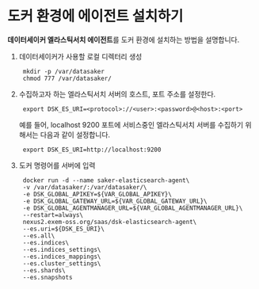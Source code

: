 # 도커 환경에 에이전트 설치하기

**데이터세이커 엘라스틱서치 에이전트**를 도커 환경에 설치하는 방법을 설명합니다.

1. 데이터세이커가 사용할 로컬 디렉터리 생성

   ```shell
    mkdir -p /var/datasaker
    chmod 777 /var/datasaker/ 
   ```

2. 수집하고자 하는 엘라스틱서치 서버의 호스트, 포트 주소를 설정한다.

   ```shell
    export DSK_ES_URI=<protocol>://<user>:<password>@<host>:<port>
   ```

   예를 들어, localhost 9200 포트에 서비스중인 엘라스틱서치 서버를 수집하기 위해서는 다음과 같이 설정합니다.

   ```shell
    export DSK_ES_URI=http://localhost:9200
   ```

3. 도커 명령어를 서버에 입력

   ```shell
    docker run -d --name saker-elasticsearch-agent\
    -v /var/datasaker/:/var/datasaker/\
    -e DSK_GLOBAL_APIKEY=${VAR_GLOBAL_APIKEY}\
    -e DSK_GLOBAL_GATEWAY_URL=${VAR_GLOBAL_GATEWAY_URL}\
    -e DSK_GLOBAL_AGENTMANAGER_URL=${VAR_GLOBAL_AGENTMANAGER_URL}\
    --restart=always\
    nexus2.exem-oss.org/saas/dsk-elasticsearch-agent\
    --es.uri=${DSK_ES_URI}\
    --es.all\
    --es.indices\
    --es.indices_settings\
    --es.indices_mappings\
    --es.cluster_settings\
    --es.shards\
    --es.snapshots
   ```
